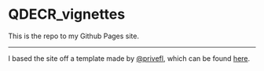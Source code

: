 # QDECR_vignettes

This is the repo to my Github Pages site.

*** 

I based the site off a template made by [@privefl](https://privefl.github.io/), which can be found [here](https://github.com/privefl/rmarkdown-website-template).